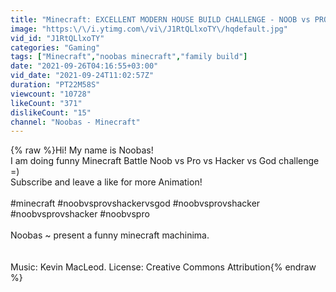 ```yaml
---
title: "Minecraft: EXCELLENT MODERN HOUSE BUILD CHALLENGE - NOOB vs PRO vs HACKER vs GOD \/ Animation"
image: "https:\/\/i.ytimg.com\/vi\/J1RtQLlxoTY\/hqdefault.jpg"
vid_id: "J1RtQLlxoTY"
categories: "Gaming"
tags: ["Minecraft","noobas minecraft","family build"]
date: "2021-09-26T04:16:55+03:00"
vid_date: "2021-09-24T11:02:57Z"
duration: "PT22M58S"
viewcount: "10728"
likeCount: "371"
dislikeCount: "15"
channel: "Noobas - Minecraft"
---
```

{% raw %}Hi! My name is Noobas! <br />I am doing funny Minecraft Battle Noob vs Pro vs Hacker vs God challenge =)<br />Subscribe and leave a like for more Animation! <br /><br />#minecraft #noobvsprovshackervsgod #noobvsprovshacker #noobvsprovshacker #noobvspro<br /><br />Noobas ~ present a funny minecraft machinima. <br /><br /><br />Music: Kevin MacLeod. License: Creative Commons Attribution{% endraw %}
